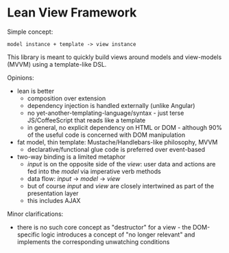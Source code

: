 
Lean View Framework
===================

Simple concept:

    model instance + template -> view instance

This library is meant to quickly build views around models and view-models (MVVM) using a template-like DSL.

Opinions:

* lean is better
  * composition over extension
  * dependency injection is handled externally (unlike Angular)
  * no yet-another-templating-language/syntax - just terse JS/CoffeeScript that reads like a template
  * in general, no explicit dependency on HTML or DOM - although 90% of the useful code is concerned with DOM manipulation
* fat model, thin template: Mustache/Handlebars-like philosophy, MVVM
  * declarative/functional glue code is preferred over event-based
* two-way binding is a limited metaphor
  * *input* is on the opposite side of the *view*: user data and actions are fed into the *model* via imperative verb methods
  * data flow: *input* -> *model* -> *view*
  * but of course *input* and *view* are closely intertwined as part of the presentation layer
  * this includes AJAX

Minor clarifications:

* there is no such core concept as "destructor" for a view - the DOM-specific logic introduces a concept of "no longer relevant" and implements the corresponding unwatching conditions
